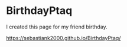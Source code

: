 # BirthdayPtaq

I created this page for my friend birthday.

https://sebastiank2000.github.io/BirthdayPtaq/
